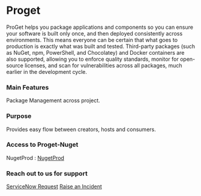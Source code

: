 # Proget

ProGet helps you package applications and components so you can ensure your software is built only once, and then deployed consistently across environments. This means everyone can be certain that what goes to production is exactly what was built and tested.
Third-party packages (such as NuGet, npm, PowerShell, and Chocolatey) and Docker containers are also supported, allowing you to enforce quality standards, monitor for open-source licenses, and scan for vulnerabilities across all packages, much earlier in the development cycle.

### Main Features

Package Management across project.

### Purpose

Provides easy flow between creators, hosts and consumers.

### Access to Proget-Nuget

NugetProd : [NugetProd](https://nugetprod.emea.roche.com/)

### Reach out to us for support

[ServiceNow Request](https://roche.service-now.com/rose?id=nr_sc_cat_item&sys_id=c97953a2ebbfa7046a4e0dffab887e9f)
[Raise an Incident](https://roche.service-now.com/rose?id=nr_sc_cat_item&sys_id=7200409b4f7b5704c93809de0310c782)
